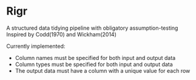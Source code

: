 
# Rigr

A structured data tidying pipeline with obligatory assumption-testing 
Inspired by Codd(1970) and Wickham(2014)

Currently implemented:
- Column names must be specified for both input and output data
- Column types must be specified for both input and output data
- The output data must have a column with a unique value for each row
